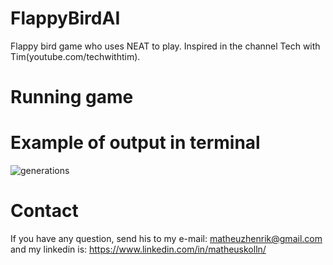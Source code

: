# FlappyBirdAI
Flappy bird game who uses NEAT to play. Inspired in the channel Tech with Tim(youtube.com/techwithtim).

# Running game

# Example of output in terminal
![generations](https://user-images.githubusercontent.com/50464577/69905541-be2d9500-1393-11ea-9fd9-74edcc865db1.JPG)

# Contact
If you have any question, send his to my e-mail: matheuzhenrik@gmail.com and my linkedin is: https://www.linkedin.com/in/matheuskolln/
